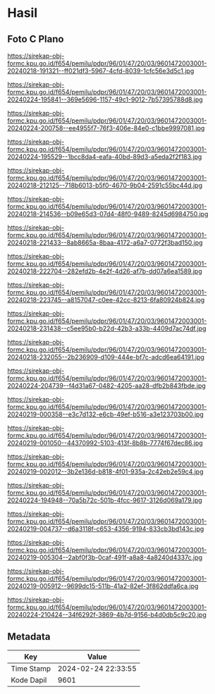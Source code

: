# Hasil

## Foto C Plano

https://sirekap-obj-formc.kpu.go.id/f654/pemilu/pdpr/96/01/47/20/03/9601472003001-20240218-191321--ff021df3-5967-4cfd-8039-1cfc56e3d5c1.jpg

https://sirekap-obj-formc.kpu.go.id/f654/pemilu/pdpr/96/01/47/20/03/9601472003001-20240224-195841--369e5696-1157-49c1-9012-7b57395788d8.jpg

https://sirekap-obj-formc.kpu.go.id/f654/pemilu/pdpr/96/01/47/20/03/9601472003001-20240224-200758--ee4955f7-76f3-406e-84e0-c1bbe9997081.jpg

https://sirekap-obj-formc.kpu.go.id/f654/pemilu/pdpr/96/01/47/20/03/9601472003001-20240224-195529--1bcc8da4-eafa-40bd-89d3-a5eda2f2f183.jpg

https://sirekap-obj-formc.kpu.go.id/f654/pemilu/pdpr/96/01/47/20/03/9601472003001-20240218-212125--718b6013-b5f0-4670-9b04-2591c55bc44d.jpg

https://sirekap-obj-formc.kpu.go.id/f654/pemilu/pdpr/96/01/47/20/03/9601472003001-20240218-214536--b09e65d3-07d4-48f0-9489-8245d6984750.jpg

https://sirekap-obj-formc.kpu.go.id/f654/pemilu/pdpr/96/01/47/20/03/9601472003001-20240218-221433--8ab8665a-8baa-4172-a6a7-0772f3bad150.jpg

https://sirekap-obj-formc.kpu.go.id/f654/pemilu/pdpr/96/01/47/20/03/9601472003001-20240218-222704--282efd2b-4e2f-4d26-af7b-dd07a6ea1589.jpg

https://sirekap-obj-formc.kpu.go.id/f654/pemilu/pdpr/96/01/47/20/03/9601472003001-20240218-223745--a8157047-c0ee-42cc-8213-6fa80924b824.jpg

https://sirekap-obj-formc.kpu.go.id/f654/pemilu/pdpr/96/01/47/20/03/9601472003001-20240218-231438--c5ee95b0-b22d-42b3-a33b-4409d7ac74df.jpg

https://sirekap-obj-formc.kpu.go.id/f654/pemilu/pdpr/96/01/47/20/03/9601472003001-20240218-232055--2b236909-d109-444e-bf7c-adcd6ea64191.jpg

https://sirekap-obj-formc.kpu.go.id/f654/pemilu/pdpr/96/01/47/20/03/9601472003001-20240224-204739--f4d31a67-0482-4205-aa28-dfb2b843fbde.jpg

https://sirekap-obj-formc.kpu.go.id/f654/pemilu/pdpr/96/01/47/20/03/9601472003001-20240219-000358--e3c7d132-e6cb-49ef-b516-a3e123703b00.jpg

https://sirekap-obj-formc.kpu.go.id/f654/pemilu/pdpr/96/01/47/20/03/9601472003001-20240219-001050--44370992-5103-413f-8b8b-7774f67dec86.jpg

https://sirekap-obj-formc.kpu.go.id/f654/pemilu/pdpr/96/01/47/20/03/9601472003001-20240219-002012--3b2e136d-b818-4f01-935a-2c42eb2e59c4.jpg

https://sirekap-obj-formc.kpu.go.id/f654/pemilu/pdpr/96/01/47/20/03/9601472003001-20240224-194948--70a5b72c-501b-4fcc-9617-3126d069a179.jpg

https://sirekap-obj-formc.kpu.go.id/f654/pemilu/pdpr/96/01/47/20/03/9601472003001-20240219-004737--d6a3118f-c653-4356-9194-833cb3bd143c.jpg

https://sirekap-obj-formc.kpu.go.id/f654/pemilu/pdpr/96/01/47/20/03/9601472003001-20240219-005304--2abf0f3b-0caf-491f-a8a8-4a8240d4337c.jpg

https://sirekap-obj-formc.kpu.go.id/f654/pemilu/pdpr/96/01/47/20/03/9601472003001-20240219-005912--9699dc15-511b-41a2-82ef-3f862ddfa6ca.jpg

https://sirekap-obj-formc.kpu.go.id/f654/pemilu/pdpr/96/01/47/20/03/9601472003001-20240224-210424--34f6292f-3869-4b7d-9156-b4d0db5c9c20.jpg


## Metadata

| Key        | Value               |
| ---------- | ------------------- |
| Time Stamp | 2024-02-24 22:33:55 |
| Kode Dapil | 9601                |



